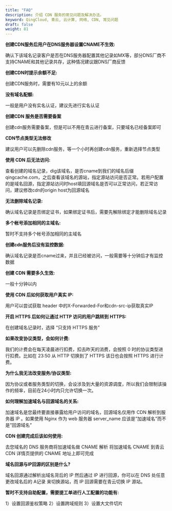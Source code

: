```yaml
---
title: "FAQ"
description: 介绍 CDN 服务的常见问题及解决办法。
keyword: QingCloud, 青云, 云计算, 网络, CDN, 常见问题
draft: false
weight: 81
---
```




**创建CDN服务后用户在DNS服务器设置CNAME不生效:**

确认下该域名记录客户是否在DNS服务器配置其他记录如MX等，部分DNS厂商不支持CNAME和其他记录共存，这种情况建议跟DNS厂商反馈

**创建CDN时提示余额不足:**

创建CDN服务时，需要有10元以上的余额

**没有域名配额:**

一般是用户没有实名认证，建议先进行实名认证

**创建CDN 服务是否需要备案**

创建cdn服务需要备案，但是可以不用在青云进行备案，只要域名已经备案即可

**CDN节点类型无法修改**

建议用户可以先删除cdn服务，等一个小时再创建cdn服务，重新选择节点类型

**使用 CDN 后无法访问:**

查看创建的域名记录，dig该域名，是否cname到我们的域名后缀qingcache.com，之后查看该域名的源站，指定源站访问是否正常。若用户配置的是域名回源，指定源站访问时host填回源域名是否可以正常访问，若正常访问，建议修改cdn的origin host为回源域名

**无法删除域名记录:**

确认域名记录是否绑定证书，如果绑定证书后，需要先解除绑定才能删除域名记录

**多个帐号添加相同的主域名:**

暂时不支持多个帐号添加相同的主域名

**创建cdn服务后没有监控数据:**

确认域名记录是否cname过来，并且已经被访问，一般需要等十分钟后才有监控数据

**创建 CDN 需要多久生效:**

一般十分钟以内

**使用 CDN 后如何获取用户真实 IP:**

用户可以尝试获取 header 中的X-Forwarded-For和cdn-src-ip获取真实IP

**开启 HTTPS 后如何让通过 HTTP 访问的用户跳转到 HTTPS:**

在创建域名记录时，选择 “只支持 HTTPS 服务”

**如果改变协议类型，会如何计费:**

我们的计费会在每天凌晨进行扣费，扣去昨天的消费，会按照 0 时的协议类型进行扣费。比如在 23:50 从 HTTP 切换到了 HTTPS 该日也会按照 HTTPS 进行计费。

**为什么我无法改变服务/协议类型:**

因为协议或者服务类型的切换，会设涉及到大量的资源调度，所以我们会限制该操作的频率，目前在24小时内只允许切换一次。

**如何理解加速域名与回源域名的关系:**

加速域名是您最终要直接暴露给用户访问的域名，回源域名仅用作 CDN 解析到服务器 IP 。如果使用 Nginx 作为 web 服务器 server_name 应该是”加速域名”而不是”回源域名”

**CDN 创建完成后该如何使用:**

去您域名的 DNS 服务商将加速域名做 CNAME 解析 将加速域名 CNAME 到青云 CDN 详情页提供的 CNAME 地址上即可完成

**域名回源与IP回源的区别是什么?**

域名回源通过解析出域名背后的 IP 然后通过 IP 进行回源，你可以在 DNS 处任意更改域名后的 A记录 来切换源站，而 IP 回源需要在青云切换 IP 源站。

**暂时不支持自助配置，需要提工单进行人工配置的功能有:**

1）设置回源鉴权策略
2）设置跨域规则
3）设置大文件切片

